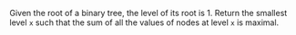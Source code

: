 Given the root of a binary tree, the level of its root is 1. Return the smallest level `x` such that the sum of all the values of nodes at level `x` is maximal.
